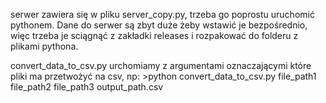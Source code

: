 serwer zawiera się w pliku server_copy.py, trzeba go poprostu uruchomić pythonem.
Dane do serwer są zbyt duże żeby wstawić je bezpośrednio, więc trzeba je sciągnąć z zakładki 
releases i rozpakować do folderu z plikami pythona.


convert_data_to_csv.py urchomiamy z argumentami oznaczającymi które pliki ma przetwożyć na csv, 
np: >python convert_data_to_csv.py file_path1 file_path2 file_path3 output_path.csv